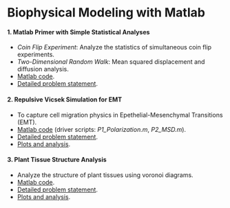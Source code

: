 # Biophysical Modeling with Matlab

#### 1. Matlab Primer with Simple Statistical Analyses   
- <i>Coin Flip Experiment</i>: Analyze the statistics of simultaneous coin flip experiments.
- <i>Two-Dimensional Random Walk</i>: Mean squared displacement and diffusion analysis.
- [Matlab code](./a0_matlab-primer).
- [Detailed problem statement](./A0_matlab-primer/assets/a0_problem-definition.pdf).

#### 2. Repulsive Vicsek Simulation for EMT 
- To capture cell migration physics in Epethelial-Mesenchymal Transitions (EMT).
- [Matlab code](./a1_repulsive-vicsek-simulation) (driver scripts: _P1_Polarization.m_, _P2_MSD.m_).
- [Detailed problem statement](./a1_repulsive-vicsek-simulation/assets//a1_problem-definition.pdf).
- [Plots and analysis](./A1_repulsive-vicsek-simulation/assets/submission).

#### 3. Plant Tissue Structure Analysis

- Analyze the structure of plant tissues using voronoi diagrams.
- [Matlab code](./A2_plant-tissue-structure).
- [Detailed problem statement](./A2_plant-tissue-structure/assets/A2_Problem-Definition.pdf).
- [Plots and analysis](./A2_plant-tissue-structure/outputs).
